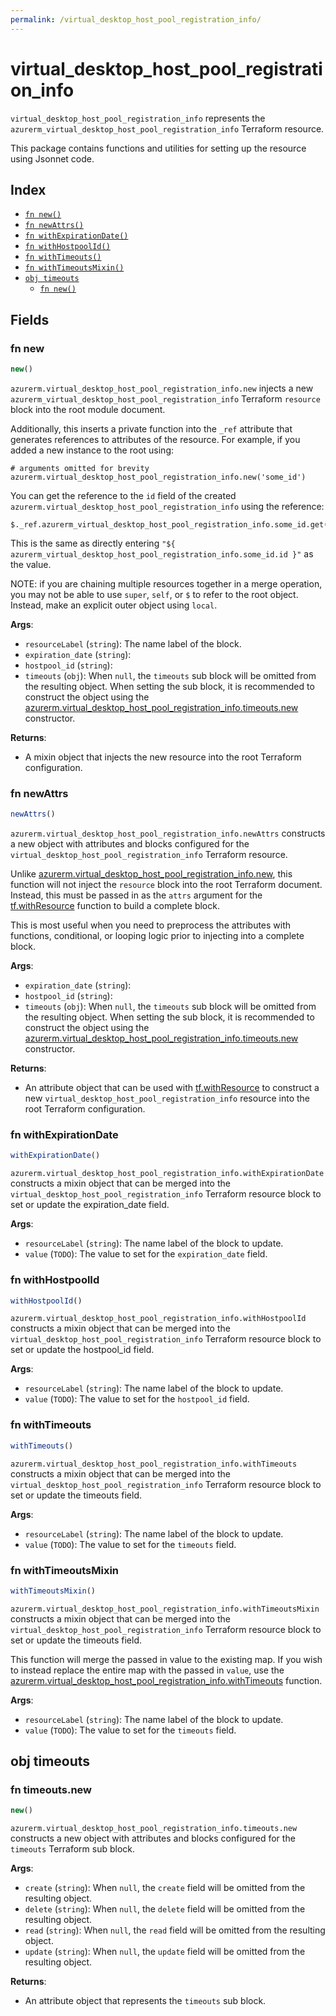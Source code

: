 ```yaml
---
permalink: /virtual_desktop_host_pool_registration_info/
---
```


# virtual_desktop_host_pool_registration_info

`virtual_desktop_host_pool_registration_info` represents the `azurerm_virtual_desktop_host_pool_registration_info` Terraform resource.



This package contains functions and utilities for setting up the resource using Jsonnet code.


## Index

* [`fn new()`](#fn-new)
* [`fn newAttrs()`](#fn-newattrs)
* [`fn withExpirationDate()`](#fn-withexpirationdate)
* [`fn withHostpoolId()`](#fn-withhostpoolid)
* [`fn withTimeouts()`](#fn-withtimeouts)
* [`fn withTimeoutsMixin()`](#fn-withtimeoutsmixin)
* [`obj timeouts`](#obj-timeouts)
  * [`fn new()`](#fn-timeoutsnew)

## Fields

### fn new

```ts
new()
```


`azurerm.virtual_desktop_host_pool_registration_info.new` injects a new `azurerm_virtual_desktop_host_pool_registration_info` Terraform `resource`
block into the root module document.

Additionally, this inserts a private function into the `_ref` attribute that generates references to attributes of the
resource. For example, if you added a new instance to the root using:

    # arguments omitted for brevity
    azurerm.virtual_desktop_host_pool_registration_info.new('some_id')

You can get the reference to the `id` field of the created `azurerm.virtual_desktop_host_pool_registration_info` using the reference:

    $._ref.azurerm_virtual_desktop_host_pool_registration_info.some_id.get('id')

This is the same as directly entering `"${ azurerm_virtual_desktop_host_pool_registration_info.some_id.id }"` as the value.

NOTE: if you are chaining multiple resources together in a merge operation, you may not be able to use `super`, `self`,
or `$` to refer to the root object. Instead, make an explicit outer object using `local`.

**Args**:
  - `resourceLabel` (`string`): The name label of the block.
  - `expiration_date` (`string`): 
  - `hostpool_id` (`string`): 
  - `timeouts` (`obj`):  When `null`, the `timeouts` sub block will be omitted from the resulting object. When setting the sub block, it is recommended to construct the object using the [azurerm.virtual_desktop_host_pool_registration_info.timeouts.new](#fn-virtualdesktophostpoolregistrationinfotimeoutsnew) constructor.

**Returns**:
- A mixin object that injects the new resource into the root Terraform configuration.


### fn newAttrs

```ts
newAttrs()
```


`azurerm.virtual_desktop_host_pool_registration_info.newAttrs` constructs a new object with attributes and blocks configured for the `virtual_desktop_host_pool_registration_info`
Terraform resource.

Unlike [azurerm.virtual_desktop_host_pool_registration_info.new](#fn-virtualdesktophostpoolregistrationinfonew), this function will not inject the `resource`
block into the root Terraform document. Instead, this must be passed in as the `attrs` argument for the
[tf.withResource](https://github.com/tf-libsonnet/core/tree/main/docs#fn-withresource) function to build a complete block.

This is most useful when you need to preprocess the attributes with functions, conditional, or looping logic prior to
injecting into a complete block.

**Args**:
  - `expiration_date` (`string`): 
  - `hostpool_id` (`string`): 
  - `timeouts` (`obj`):  When `null`, the `timeouts` sub block will be omitted from the resulting object. When setting the sub block, it is recommended to construct the object using the [azurerm.virtual_desktop_host_pool_registration_info.timeouts.new](#fn-virtualdesktophostpoolregistrationinfotimeoutsnew) constructor.

**Returns**:
  - An attribute object that can be used with [tf.withResource](https://github.com/tf-libsonnet/core/tree/main/docs#fn-withresource) to construct a new `virtual_desktop_host_pool_registration_info` resource into the root Terraform configuration.


### fn withExpirationDate

```ts
withExpirationDate()
```

`azurerm.virtual_desktop_host_pool_registration_info.withExpirationDate` constructs a mixin object that can be merged into the `virtual_desktop_host_pool_registration_info`
Terraform resource block to set or update the expiration_date field.



**Args**:
  - `resourceLabel` (`string`): The name label of the block to update.
  - `value` (`TODO`): The value to set for the `expiration_date` field.


### fn withHostpoolId

```ts
withHostpoolId()
```

`azurerm.virtual_desktop_host_pool_registration_info.withHostpoolId` constructs a mixin object that can be merged into the `virtual_desktop_host_pool_registration_info`
Terraform resource block to set or update the hostpool_id field.



**Args**:
  - `resourceLabel` (`string`): The name label of the block to update.
  - `value` (`TODO`): The value to set for the `hostpool_id` field.


### fn withTimeouts

```ts
withTimeouts()
```

`azurerm.virtual_desktop_host_pool_registration_info.withTimeouts` constructs a mixin object that can be merged into the `virtual_desktop_host_pool_registration_info`
Terraform resource block to set or update the timeouts field.



**Args**:
  - `resourceLabel` (`string`): The name label of the block to update.
  - `value` (`TODO`): The value to set for the `timeouts` field.


### fn withTimeoutsMixin

```ts
withTimeoutsMixin()
```

`azurerm.virtual_desktop_host_pool_registration_info.withTimeoutsMixin` constructs a mixin object that can be merged into the `virtual_desktop_host_pool_registration_info`
Terraform resource block to set or update the timeouts field.

This function will merge the passed in value to the existing map. If you wish
to instead replace the entire map with the passed in `value`, use the [azurerm.virtual_desktop_host_pool_registration_info.withTimeouts](TODO)
function.


**Args**:
  - `resourceLabel` (`string`): The name label of the block to update.
  - `value` (`TODO`): The value to set for the `timeouts` field.


## obj timeouts



### fn timeouts.new

```ts
new()
```


`azurerm.virtual_desktop_host_pool_registration_info.timeouts.new` constructs a new object with attributes and blocks configured for the `timeouts`
Terraform sub block.



**Args**:
  - `create` (`string`):  When `null`, the `create` field will be omitted from the resulting object.
  - `delete` (`string`):  When `null`, the `delete` field will be omitted from the resulting object.
  - `read` (`string`):  When `null`, the `read` field will be omitted from the resulting object.
  - `update` (`string`):  When `null`, the `update` field will be omitted from the resulting object.

**Returns**:
  - An attribute object that represents the `timeouts` sub block.

